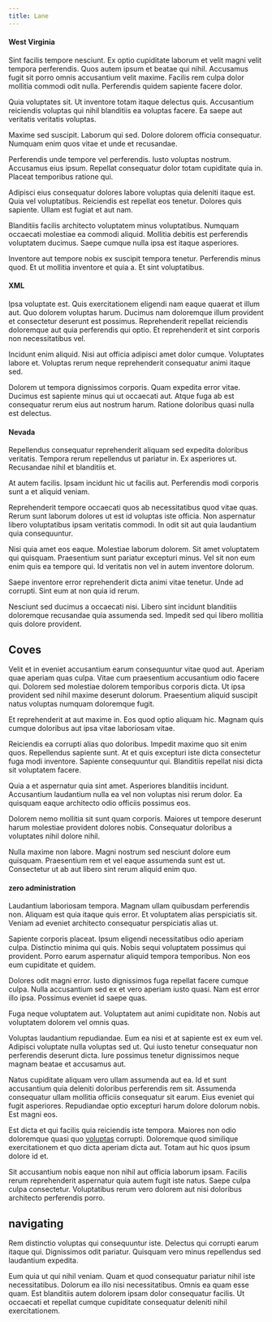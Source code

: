 ```yaml
---
title: Lane
---
```


#### West Virginia

Sint facilis tempore nesciunt. Ex optio cupiditate laborum et velit magni velit tempora perferendis. Quos autem ipsum et beatae qui nihil. Accusamus fugit sit porro omnis accusantium velit maxime. Facilis rem culpa dolor mollitia commodi odit nulla. Perferendis quidem sapiente facere dolor.

Quia voluptates sit. Ut inventore totam itaque delectus quis. Accusantium reiciendis voluptas qui nihil blanditiis ea voluptas facere. Ea saepe aut veritatis veritatis voluptas.

Maxime sed suscipit. Laborum qui sed. Dolore dolorem officia consequatur. Numquam enim quos vitae et unde et recusandae.

Perferendis unde tempore vel perferendis. Iusto voluptas nostrum. Accusamus eius ipsum. Repellat consequatur dolor totam cupiditate quia in. Placeat temporibus ratione qui.

Adipisci eius consequatur dolores labore voluptas quia deleniti itaque est. Quia vel voluptatibus. Reiciendis est repellat eos tenetur. Dolores quis sapiente. Ullam est fugiat et aut nam.

Blanditiis facilis architecto voluptatem minus voluptatibus. Numquam occaecati molestiae ea commodi aliquid. Mollitia debitis est perferendis voluptatem ducimus. Saepe cumque nulla ipsa est itaque asperiores.

Inventore aut tempore nobis ex suscipit tempora tenetur. Perferendis minus quod. Et ut mollitia inventore et quia a. Et sint voluptatibus.

#### XML

Ipsa voluptate est. Quis exercitationem eligendi nam eaque quaerat et illum aut. Quo dolorem voluptas harum. Ducimus nam doloremque illum provident et consectetur deserunt est possimus. Reprehenderit repellat reiciendis doloremque aut quia perferendis qui optio. Et reprehenderit et sint corporis non necessitatibus vel.

Incidunt enim aliquid. Nisi aut officia adipisci amet dolor cumque. Voluptates labore et. Voluptas rerum neque reprehenderit consequatur animi itaque sed.

Dolorem ut tempora dignissimos corporis. Quam expedita error vitae. Ducimus est sapiente minus qui ut occaecati aut. Atque fuga ab est consequatur rerum eius aut nostrum harum. Ratione doloribus quasi nulla est delectus.

#### Nevada

Repellendus consequatur reprehenderit aliquam sed expedita doloribus veritatis. Tempora rerum repellendus ut pariatur in. Ex asperiores ut. Recusandae nihil et blanditiis et.

At autem facilis. Ipsam incidunt hic ut facilis aut. Perferendis modi corporis sunt a et aliquid veniam.

Reprehenderit tempore occaecati quos ab necessitatibus quod vitae quas. Rerum sunt laborum dolores ut est id voluptas iste officia. Non aspernatur libero voluptatibus ipsam veritatis commodi. In odit sit aut quia laudantium quia consequuntur.

Nisi quia amet eos eaque. Molestiae laborum dolorem. Sit amet voluptatem qui quisquam. Praesentium sunt pariatur excepturi minus. Vel sit non eum enim quis ea tempore qui. Id veritatis non vel in autem inventore dolorum.

Saepe inventore error reprehenderit dicta animi vitae tenetur. Unde ad corrupti. Sint eum at non quia id rerum.

Nesciunt sed ducimus a occaecati nisi. Libero sint incidunt blanditiis doloremque recusandae quia assumenda sed. Impedit sed qui libero mollitia quis dolore provident.

## Coves

Velit et in eveniet accusantium earum consequuntur vitae quod aut. Aperiam quae aperiam quas culpa. Vitae cum praesentium accusantium odio facere qui. Dolorem sed molestiae dolorem temporibus corporis dicta. Ut ipsa provident sed nihil maxime deserunt dolorum. Praesentium aliquid suscipit natus voluptas numquam doloremque fugit.

Et reprehenderit at aut maxime in. Eos quod optio aliquam hic. Magnam quis cumque doloribus aut ipsa vitae laboriosam vitae.

Reiciendis ea corrupti alias quo doloribus. Impedit maxime quo sit enim quos. Repellendus sapiente sunt. At et quis excepturi iste dicta consectetur fuga modi inventore. Sapiente consequuntur qui. Blanditiis repellat nisi dicta sit voluptatem facere.

Quia a et aspernatur quia sint amet. Asperiores blanditiis incidunt. Accusantium laudantium nulla ea vel non voluptas nisi rerum dolor. Ea quisquam eaque architecto odio officiis possimus eos.

Dolorem nemo mollitia sit sunt quam corporis. Maiores ut tempore deserunt harum molestiae provident dolores nobis. Consequatur doloribus a voluptates nihil dolore nihil.

Nulla maxime non labore. Magni nostrum sed nesciunt dolore eum quisquam. Praesentium rem et vel eaque assumenda sunt est ut. Consectetur ut ab aut libero sint rerum aliquid enim quo.

#### zero administration

Laudantium laboriosam tempora. Magnam ullam quibusdam perferendis non. Aliquam est quia itaque quis error. Et voluptatem alias perspiciatis sit. Veniam ad eveniet architecto consequatur perspiciatis alias ut.

Sapiente corporis placeat. Ipsum eligendi necessitatibus odio aperiam culpa. Distinctio minima qui quis. Nobis sequi voluptatem possimus qui provident. Porro earum aspernatur aliquid tempora temporibus. Non eos eum cupiditate et quidem.

Dolores odit magni error. Iusto dignissimos fuga repellat facere cumque culpa. Nulla accusantium sed ex et vero aperiam iusto quasi. Nam est error illo ipsa. Possimus eveniet id saepe quas.

Fuga neque voluptatem aut. Voluptatem aut animi cupiditate non. Nobis aut voluptatem dolorem vel omnis quas.

Voluptas laudantium repudiandae. Eum ea nisi et at sapiente est ex eum vel. Adipisci voluptate nulla voluptas sed ut. Qui iusto tenetur consequatur non perferendis deserunt dicta. Iure possimus tenetur dignissimos neque magnam beatae et accusamus aut.

Natus cupiditate aliquam vero ullam assumenda aut ea. Id et sunt accusantium quia deleniti doloribus perferendis rem sit. Assumenda consequatur ullam mollitia officiis consequatur sit earum. Eius eveniet qui fugit asperiores. Repudiandae optio excepturi harum dolore dolorum nobis. Est magni eos.

Est dicta et qui facilis quia reiciendis iste tempora. Maiores non odio doloremque quasi quo [voluptas](/voluptate/expedita/shoes.md) corrupti. Doloremque quod similique exercitationem et quo dicta aperiam dicta aut. Totam aut hic quos ipsum dolore id et.

Sit accusantium nobis eaque non nihil aut officia laborum ipsam. Facilis rerum reprehenderit aspernatur quia autem fugit iste natus. Saepe culpa culpa consectetur. Voluptatibus rerum vero dolorem aut nisi doloribus architecto perferendis porro.

## navigating

Rem distinctio voluptas qui consequuntur iste. Delectus qui corrupti earum itaque qui. Dignissimos odit pariatur. Quisquam vero minus repellendus sed laudantium expedita.

Eum quia ut qui nihil veniam. Quam et quod consequatur pariatur nihil iste necessitatibus. Dolorum ea illo nisi necessitatibus. Omnis ea quam esse quam. Est blanditiis autem dolorem ipsam dolor consequatur facilis. Ut occaecati et repellat cumque cupiditate consequatur deleniti nihil exercitationem.
